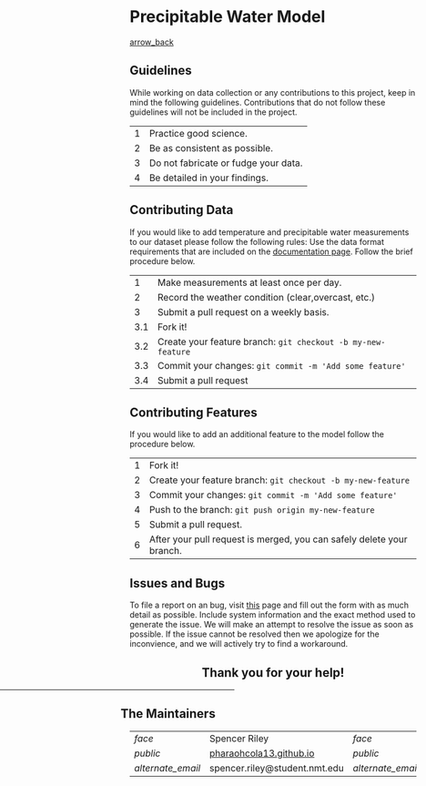 <h1>Precipitable Water Model</h1><a href="./index.html" class="material-icons">arrow_back</a>

<div id="guidelines">
<div class="collapsible" >
<div class="collapsible-header">
<h2>Guidelines</h2>
</div>
<div class="collapsible-body">
While working on data collection or any contributions to this project, keep in mind
the following guidelines. Contributions that do not follow these guidelines will
not be included in the project.
<div class="guide">
<table class="usage">
<tbody>
<tr style="border: 0px;">
    <td><span class="numbered">1</span></td>
    <td>Practice good science.</td>
</tr>
<tr>
    <td><span class="numbered">2</span></td>
    <td>Be as consistent as possible.</td>
</tr>
<tr>
    <td><span class="numbered">3</span></td>
    <td>Do not fabricate or fudge your data.</td>
</tr>
<tr>
    <td><span class="numbered">4</span></td>
    <td>Be detailed in your findings.</td>
</tr>
</tbody>
</table>
</div></div></div></div>

<div id="give-data">
<div class="collapsible">
<div class="collapsible-header">
<h2>Contributing Data</h2>
</div>
<div class="collapsible-body">
If you would like to add temperature and precipitable water measurements to our dataset please follow the following rules:
Use the data format requirements that are included on the
<a href="./index.html#precipitable-water-model-data-format">documentation page</a>. 
Follow the brief procedure below.

<div class="give-data">
<table class="usage">
<tbody>
<tr style="border: 0px;">
    <td><span class="numbered">1</span></td>
    <td>Make measurements at least once per day.</td>
</tr>
<tr>
    <td><span class="numbered">2</span></td>
    <td>Record the weather condition (clear,overcast, etc.)</td>
</tr>
<tr>
    <td><span class="numbered">3</span></td>
    <td>Submit a pull request on a weekly basis.</td>
</tr>
<tr>
    <td><span class="subnumbered">3.1</span></td>
    <td>Fork it!</td>
</tr>
<tr>
    <td><span class="subnumbered">3.2</span></td>
    <td>Create your feature branch: <code>git checkout -b my-new-feature</code></td>
</tr>
<tr>
    <td><span class="subnumbered">3.3</span></td>
    <td>Commit your changes: <code>git commit -m 'Add some feature'</code></td>
</tr>
<tr>
    <td><span class="subnumbered">3.4</span></td>
    <td>Submit a pull request</td>
</tr>
</tbody>
</table>
</div></div></div></div>

<div id="give-code">
<div class="collapsible">
<div class="collapsible-header">
<h2>Contributing Features</h2>
</div>
<div class="collapsible-body">
<div class="give-code">
If you would like to add an additional feature to the model follow the procedure below.
<table class="usage">
<tbody>
<tr style="border: 0px;">
    <td><span class="numbered">1</span></td>
    <td>Fork it!</td>
</tr>
<tr>
    <td><span class="numbered">2</span></td>
    <td>Create your feature branch: <code>git checkout -b my-new-feature</code></td>
</tr>
<tr>
    <td><span class="numbered">3</span></td>
    <td>Commit your changes: <code>git commit -m 'Add some feature'</code></td>
</tr>
<tr>
    <td><span class="numbered">4</span></td>
    <td>Push to the branch: <code>git push origin my-new-feature</code></td>
</tr>
<tr>
    <td><span class="numbered">5</span></td>
    <td>Submit a pull request.</td>
</tr>
<tr>
    <td><span class="numbered">6</span></td>
    <td>After your pull request is merged, you can safely delete your branch.</td>
</tr>
</tbody>
</table>
</div></div></div></div></div>

<div class="collapsible">
<div class="collapsible-header">
<h2>Issues and Bugs</h2>
</div>
<div class="collapsible-body">
<p> To file a report on an bug, visit <a href="">this</a> page and fill out the form
with as much detail as possible. Include system information and the exact method 
used to generate the issue. We will make an attempt to resolve the issue as soon 
as possible. If the issue cannot be resolved then we apologize for the inconvience,
and we will actively try to find a workaround.</p>
</div></div>

<div class="collapsible">
<div class="collapsible-header" style="text-align: center">
<h2>Thank you for your help!</h2>
</div></div>

<div id="footer">
    <hr style="border-color: rgba(46,156,202,0.96); width: 100%; margin-left: -20rem;">
    <div style="margin-left: -1rem; width: 100%; margin-right: -20rem;">
        <h2>The Maintainers</h2>
    </div>
    <table class="maintain">
        <tbody>
            <tr style="border: 0px;">
                <td>
                    <i class="material-icons">face</i> 
                </td>
                <td>
                    Spencer Riley
                </td>
                <td>
                    <i class="material-icons">face</i>
                </td>
                <td>
                    Vicki Kelsey
                </td>
            </tr>
            <tr>
                <td>
                    <i class="material-icons">public</i>
                </td>
                <td>
                    <a target="_blank" href="http://pharaohcola13.github.io">pharaohcola13.github.io</a>
                </td>
                <td>
                    <i class="material-icons">public</i>
                </td>
                <td>
                    <a target="_blank" href="http://physicsgoddess1972.github.io">physicsgoddess1972.github.io</a>
                </td>
            </tr>
            <tr>
                <td>
                    <i class="material-icons">alternate_email</i>
                </td>
                <td>
                    spencer.riley@student.nmt.edu
                </td>
                <td>
                    <i class="material-icons">alternate_email</i>
                </td>
                <td>
                    vicki.kelsey@student.nmt.edu
                </td>
            </tr>
        </tbody>
    </table>
</div>